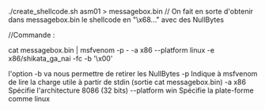 ./create_shellcode.sh asm01 > messagebox.bin
// On fait en sorte d'obtenir dans messagebox.bin le shellcode en "\x68..." avec des NullBytes

//Commande :

cat messagebox.bin | msfvenom -p - -a x86 --platform linux -e x86/shikata_ga_nai -fc -b '\x00'

l'option -b va nous permettre de retirer les NullBytes
-p Indique à msfvenom de lire la charge utile à partir de stdin (sortie cat messagebox.bin)
-a x86 Spécifie l'architecture 8086 (32 bits)
--platform win Spécifie la plate-forme comme linux


